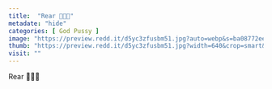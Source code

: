 ```yaml
---
title:  "Rear 🤳🛁🍑"
metadate: "hide"
categories: [ God Pussy ]
image: "https://preview.redd.it/d5yc3zfusbm51.jpg?auto=webp&s=ba08772ee412ad43130ea69a317a3691b7abef73"
thumb: "https://preview.redd.it/d5yc3zfusbm51.jpg?width=640&crop=smart&auto=webp&s=42b88f5f3b1f2dd6912aec269da6cab6b2fd73d2"
visit: ""
---
```

Rear 🤳🛁🍑
